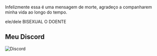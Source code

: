Infelizmente essa é uma mensagem de morte, agradeço a companharem minha vida ao longo do tempo.

ele/dele
BISEXUAL O DOENTE

## Meu Discord
  
![Discord](https://lanyard.cnrad.dev/api/401024028388884483)
